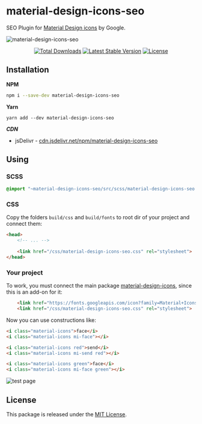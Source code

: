 # material-design-icons-seo

SEO Plugin for [Material Design icons](https://www.npmjs.com/package/material-design-icons) by Google.

![material-design-icons-seo](https://user-images.githubusercontent.com/10347617/51179143-c2fd6d80-18d5-11e9-8905-1a6eebd424c8.png)


<p align="center">
    <a href="https://yarn.pm/material-design-icons-seo"><img src="https://img.shields.io/npm/dt/material-design-icons-seo.svg?style=flat-square" alt="Total Downloads" /></a>
    <a href="https://yarn.pm/material-design-icons-seo"><img src="https://img.shields.io/npm/v/material-design-icons-seo.svg?style=flat-square" alt="Latest Stable Version" /></a>
    <a href="LICENSE"><img src="https://img.shields.io/npm/l/material-design-icons-seo.svg?style=flat-square" alt="License" /></a>
</p>

## Installation

**NPM**
```bash
npm i --save-dev material-design-icons-seo
```

**Yarn**
```
yarn add --dev material-design-icons-seo
```

***CDN***

* jsDelivr - [cdn.jsdelivr.net/npm/material-design-icons-seo](https://cdn.jsdelivr.net/npm/material-design-icons-seo@latest)


## Using

### SCSS

```scss
@import "~material-design-icons-seo/src/scss/material-design-icons-seo.scss";
```

### CSS
Copy the folders `build/css` and `build/fonts` to root dir of your project and connect them:
```html
<head>
    <!-- ... -->
    
    <link href="/css/material-design-icons-seo.css" rel="stylesheet">
</head>
```

### Your project

To work, you must connect the main package [material-design-icons](https://www.npmjs.com/package/material-design-icons), since this is an add-on for it:
```html
    <link href="https://fonts.googleapis.com/icon?family=Material+Icons" rel="stylesheet">
    <link href="/css/material-design-icons-seo.css" rel="stylesheet">
```

Now you can use constructions like:
```html
<i class="material-icons">face</i>
<i class="material-icons mi-face"></i>

<i class="material-icons red">send</i>
<i class="material-icons mi-send red"></i>

<i class="material-icons green">face</i>
<i class="material-icons mi-face green"></i>
```

![test page](https://user-images.githubusercontent.com/10347617/51175123-7bbdaf80-18ca-11e9-8f5c-e8b82604e126.png)

## License

This package is released under the [MIT License](LICENSE).
